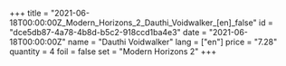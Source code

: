 +++
title = "2021-06-18T00:00:00Z_Modern_Horizons_2_Dauthi_Voidwalker_[en]_false"
id = "dce5db87-4a78-4b8d-b5c2-918ccd1ba4e3"
date = "2021-06-18T00:00:00Z"
name = "Dauthi Voidwalker"
lang = ["en"]
price = "7.28"
quantity = 4
foil = false
set = "Modern Horizons 2"
+++
